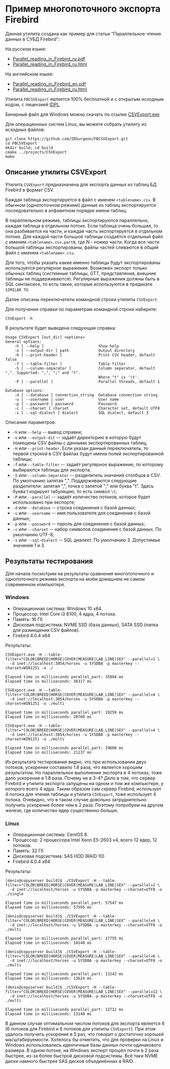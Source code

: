 # Пример многопоточного экспорта Firebird

Данная утилита создана как пример для статьи "Параллельное чтение данных в СУБД Firebird":

На русском языке:

* [Parallel_reading_in_Firebird_ru.pdf](https://github.com/IBSurgeon/FBCSVExport/releases/download/1.0/Parallel_reading_in_Firebird_ru.pdf)
* [Parallel_reading_in_Firebird_ru.html](https://github.com/IBSurgeon/FBCSVExport/releases/download/1.0/Parallel_reading_in_Firebird_ru-html.zip)

На английском языке:

* [Parallel_reading_in_Firebird_en.pdf](https://github.com/IBSurgeon/FBCSVExport/releases/download/1.0/Parallel_reading_in_Firebird_en.pdf)
* [Parallel_reading_in_Firebird_ru.html](https://github.com/IBSurgeon/FBCSVExport/releases/download/1.0/Parallel_reading_in_Firebird_en-html.zip)

Утилита `FBCSVExport` является 100% бесплатной и с открытым исходным кодом, с лицензией [IDPL](https://www.firebirdsql.org/en/initial-developer-s-public-license-version-1-0/).

Бинарный файл для Windows можно скачать по ссылке [CSVExport.exe](https://github.com/IBSurgeon/FBCSVExport/releases/download/1.0/CSVExport.exe)

Для операционных систем Linux, вы можете собрать утилиту из исходных файлов:

```
git clone https://github.com/IBSurgeon/FBCSVExport.git
cd FBCSVExport
mkdir build; cd build
cmake ../projects/CSVExport
make
```

## Описание утилиты CSVExport

Утилита `CSVExport` предназначена для экспорта данных из таблиц БД Firebird в формат CSV.

Каждая таблица экспортируется в файл с именем `<tablename>.csv`. В обычном (однопоточном режиме)
данные из таблиц экспортируется последовательно в алфавитном порядке имени таблиц.

В параллельном режиме, таблицы экспортируются параллельно, каждая таблица в отдельном потоке. Если
таблица очень большая, то она разбивается на части, и каждая часть экспортируется в отдельном потоке.
Для каждой части большой таблицы создаётся отдельный файл с именем `<tablename>.csv.partN`, где N - номер части.
Когда все части большой таблицы экспортированы, файлы частей сливаются в общий файл с именем `<tablename>.csv`.

Для того, чтобы указать какие именно таблицы будут экспортированы используется регулярное выражение.
Возможен экспорт только обычных таблиц (системные таблицы, GTT, представления, внешние таблицы не поддерживаются).
Регулярные выражения должны быть в SQL синтаксисе, то есть такие, которые используются в предикате `SIMILAR TO`.

Далее описаны переключатели командной строки утилиты `CSVExport`.

Для получения справки по параметрам командной строки наберите:

```
CSVExport -h
```

В результате будет выведена следующая справка:

```
Usage CSVExport [out_dir] <options>
General options:
    -h [ --help ]                        Show help
    -o [ --output-dir ] path             Output directory
    -H [ --print-header ]                Print CSV header, default false
    -f [ --table-filter ]                Table filter
    -S [ --column-separator ]            Column separator, default ",". Supported: ",", ";" and "t".
                                         Where "t" is '\t'.
    -P [ --parallel ]                    Parallel threads, default 1

Database options:
    -d [ --database ] connection_string  Database connection string
    -u [ --username ] user               User name
    -p [ --password ] password           Password
    -c [ --charset ] charset             Character set, default UTF8
    -s [ --sql-dialect ] dialect         SQL dialect, default 3
```

Описание параметров:

* `-h` или `--help` -- вывод справки;
* `-o` или `--output-dit` -- задаёт директорию в которую будут помещены CSV файлы с данными экспортированных таблиц;
* `-H` или `--print-header`. Если указан данный переключатель, то первой строкой в CSV файлах будут имена полей экспортированной таблицы;
* `-f` или `--table-filter` -- задаёт регулярное выражение, по которому выбираются таблицы для экспорта;
* `-S` или `--column-separator` -- разделитель значений столбцов в CSV. По умолчанию запятая ",".
  Поддерживаются следующие разделители: запятая ",", точка с запятой ";" или буква "t".
  Здесь буква t кодирует табуляцию, то есть символ `\t`;
* `-P` или `--parallel` -- задаёт количество потоков, которое будет использовано при экспорте;
* `-d` или `--database` -- строка соединения с базой данных;
* `-u` или `--username` -- имя пользователя для соединения с базой данных;
* `-p` или `--password` -- пароль для соединения с базой данных;
* `-c` или `--charset` -- набор символов соединения с базой данных. По умолчанию UTF-8;
* `-s` или `--sql-dialect` -- SQL диалект. По умолчанию 3. Допустимые значения 1 и 3.

## Результаты тестирования

Для начала посмотрим на результаты сравнения многопоточного и однопоточного режима экспорта на моём домашнем не самом современном компьютере.

### Windows

* Операционная система: Windows 10 x64.
* Процессор: Intel Core i3 8100, 4 ядра, 4 потока.
* Память: 16 Гб
* Дисковая подсистема: NVME SSD (база данных), SATA SSD (папка для размещения CSV файлов).
* Firebird 4.0.4 x64

Результаты:

```
CSVExport.exe -H --table-filter="COLOR|BREED|HORSE|COVER|MEASURE|LAB_LINE|SEX" --parallel=1 \
  -d inet://localhost:3054/horses -u SYSDBA -p masterkey --charset=WIN1251 -o ./

Elapsed time in milliseconds parallel_part: 35894 ms
Elapsed time in milliseconds: 36317 ms

CSVExport.exe -H --table-filter="COLOR|BREED|HORSE|COVER|MEASURE|LAB_LINE|SEX" --parallel=4 \
  -d inet://localhost:3054/horses -u SYSDBA -p masterkey --charset=WIN1251 -o ./multi

Elapsed time in milliseconds parallel_part: 19259 ms
Elapsed time in milliseconds: 20760 ms

CSVExport.exe -H --table-filter="COLOR|BREED|HORSE|COVER|MEASURE|LAB_LINE|SEX" --parallel=4 \
  -d inet://localhost:3054/horses -u SYSDBA -p masterkey --charset=WIN1251 -o ./multi

Elapsed time in milliseconds parallel_part: 19600 ms
Elapsed time in milliseconds: 21137 ms
```

Из результата тестирования видно, что при использовании двух потоков, ускорении составило 1.8 раза, что является хорошим результатом.
Но параллельное выполнение экспорта в 4 потоках, тоже дало ускорение в 1.8 раза. Почему не в 3-4?
Дело в том, что сервер Firebird и утилита экспорта запущены на одном и том же компьютере, у которого всего 4 ядра.
Таким образом сам сервер Firebird, использует 4 потока для чтения таблицы и утилита `CSVExport`, тоже использует 4 потока.
Очевидно, что в таком случае довольно затруднительно получить ускорение более чем в 2 раза.
Поэтому попробуем на другом железе, где количество ядер существенно больше.

### Linux

* Операционная система: CentOS 8.
* Процессор: 2 процессора Intel Xeon E5-2603 v4, всего 12 ядер, 12 потоков.
* Память: 32 Гб
* Дисковая подсистема: SAS HDD (RAID 10)
* Firebird 4.0.4 x64

Результаты:

```
[denis@copyserver build]$ ./CSVExport -H --table-filter="COLOR|BREED|HORSE|COVER|MEASURE|LAB_LINE|SEX" --parallel=1 \
  -d inet://localhost/horses -u SYSDBA -p masterkey --charset=UTF8 -o ./single

Elapsed time in milliseconds parallel_part: 57547 ms
Elapsed time in milliseconds: 57595 ms

[denis@copyserver build]$ ./CSVExport -H --table-filter="COLOR|BREED|HORSE|COVER|MEASURE|LAB_LINE|SEX" --parallel=4 \
  -d inet://localhost/horses -u SYSDBA -p masterkey --charset=UTF8 -o ./multi

Elapsed time in milliseconds parallel_part: 17755 ms
Elapsed time in milliseconds: 18148 ms

[denis@copyserver build]$ ./CSVExport -H --table-filter="COLOR|BREED|HORSE|COVER|MEASURE|LAB_LINE|SEX" --parallel=6 \
  -d inet://localhost/horses -u SYSDBA -p masterkey --charset=UTF8 -o ./multi

Elapsed time in milliseconds parallel_part: 13243 ms
Elapsed time in milliseconds: 13624 ms

[denis@copyserver build]$ ./CSVExport -H --table-filter="COLOR|BREED|HORSE|COVER|MEASURE|LAB_LINE|SEX" --parallel=12 \
  -d inet://localhost/horses -u SYSDBA -p masterkey --charset=UTF8 -o ./multi

Elapsed time in milliseconds parallel_part: 12712 ms
Elapsed time in milliseconds: 13140 ms
```

В данном случае оптимальном числом потоков для экспорта является 6 (6 потоков для Firebird и 6 потоков для утилиты `CSVExport`).
При этом удалось получить ускорение в 5 раз, что говорит о достаточно хорошей масштабируемости. Хотелось бы отметить, что для проверки
на Linux и Windows использовались идентичные базы данных почти одинакового размера. В одном потоке, на Windows экспорт прошёл почти в 2 раза
быстрее, из-за более быстрой дисковой подсистемы. Всё таки NVME диски намного быстрее SAS дисков объединённых в RAID.

